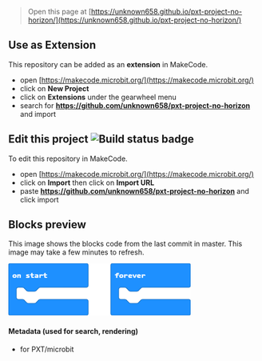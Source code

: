 
> Open this page at [https://unknown658.github.io/pxt-project-no-horizon/](https://unknown658.github.io/pxt-project-no-horizon/)

## Use as Extension

This repository can be added as an **extension** in MakeCode.

* open [https://makecode.microbit.org/](https://makecode.microbit.org/)
* click on **New Project**
* click on **Extensions** under the gearwheel menu
* search for **https://github.com/unknown658/pxt-project-no-horizon** and import

## Edit this project ![Build status badge](https://github.com/unknown658/pxt-project-no-horizon/workflows/MakeCode/badge.svg)

To edit this repository in MakeCode.

* open [https://makecode.microbit.org/](https://makecode.microbit.org/)
* click on **Import** then click on **Import URL**
* paste **https://github.com/unknown658/pxt-project-no-horizon** and click import

## Blocks preview

This image shows the blocks code from the last commit in master.
This image may take a few minutes to refresh.

![A rendered view of the blocks](https://github.com/unknown658/pxt-project-no-horizon/raw/master/.github/makecode/blocks.png)

#### Metadata (used for search, rendering)

* for PXT/microbit
<script src="https://makecode.com/gh-pages-embed.js"></script><script>makeCodeRender("{{ site.makecode.home_url }}", "{{ site.github.owner_name }}/{{ site.github.repository_name }}");</script>
